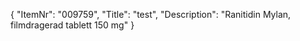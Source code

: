 {
  "ItemNr": "009759",
  "Title": "test",
  "Description": "Ranitidin Mylan, filmdragerad tablett 150 mg"
}
